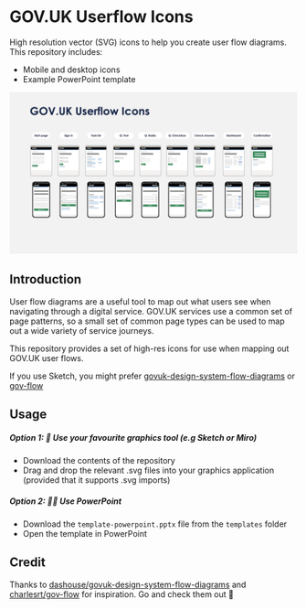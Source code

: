 # GOV.UK Userflow Icons

High resolution vector (SVG) icons to help you create user flow diagrams. This repository includes:

- Mobile and desktop icons
- Example PowerPoint template

![Screenshot](screenshot.png)

## Introduction

User flow diagrams are a useful tool to map out what users see when navigating through a digital service. GOV.UK services use a common set of page patterns, so a small set of common page types can be used to map out a wide variety of service journeys. 

This repository provides a set of high-res icons for use when mapping out GOV.UK user flows.

If you use Sketch, you might prefer [govuk-design-system-flow-diagrams](https://github.com/dashouse/govuk-design-system-flow-diagrams) or [gov-flow](https://github.com/charlesrt/gov-flow)

## Usage

##### Option 1: 🎨 Use your favourite graphics tool (e.g Sketch or Miro)

- Download the contents of the repository
- Drag and drop the relevant .svg files into your graphics application (provided that it supports .svg imports)

##### Option 2: 👩‍🏫 Use PowerPoint

- Download the ```template-powerpoint.pptx``` file from the ```templates``` folder
- Open the template in PowerPoint

## Credit

Thanks to [dashouse/govuk-design-system-flow-diagrams](https://github.com/dashouse/govuk-design-system-flow-diagrams) and [charlesrt/gov-flow](https://github.com/charlesrt/gov-flow) for inspiration. Go and check them out 🌟